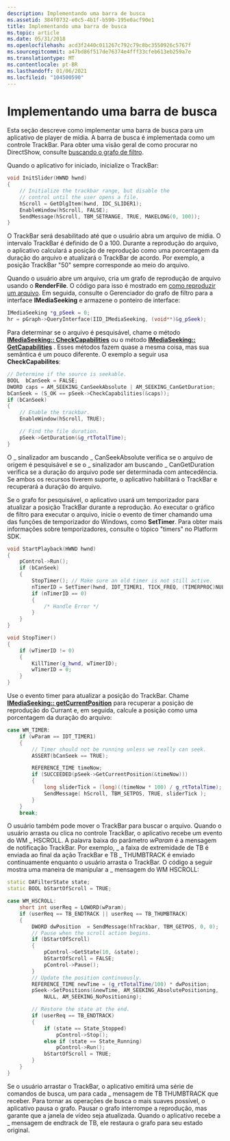 ```yaml
---
description: Implementando uma barra de busca
ms.assetid: 384f0732-e0c5-4b1f-b590-195e0acf90e1
title: Implementando uma barra de busca
ms.topic: article
ms.date: 05/31/2018
ms.openlocfilehash: acd3f2440c011267c792c79c8bc3550926c5767f
ms.sourcegitcommit: a47bd86f517de76374e4fff33cfeb613eb259a7e
ms.translationtype: MT
ms.contentlocale: pt-BR
ms.lasthandoff: 01/06/2021
ms.locfileid: "104500590"
---
```

# <a name="implementing-a-seek-bar"></a>Implementando uma barra de busca

Esta seção descreve como implementar uma barra de busca para um aplicativo de player de mídia. A barra de busca é implementada como um controle TrackBar. Para obter uma visão geral de como procurar no DirectShow, consulte [buscando o grafo de filtro](seeking-the-filter-graph.md).

Quando o aplicativo for iniciado, inicialize o TrackBar:


```C++
void InitSlider(HWND hwnd) 
{
    // Initialize the trackbar range, but disable the 
    // control until the user opens a file.
    hScroll = GetDlgItem(hwnd, IDC_SLIDER1);
    EnableWindow(hScroll, FALSE);
    SendMessage(hScroll, TBM_SETRANGE, TRUE, MAKELONG(0, 100));
}
```



O TrackBar será desabilitado até que o usuário abra um arquivo de mídia. O intervalo TrackBar é definido de 0 a 100. Durante a reprodução do arquivo, o aplicativo calculará a posição de reprodução como uma porcentagem da duração do arquivo e atualizará o TrackBar de acordo. Por exemplo, a posição TrackBar "50" sempre corresponde ao meio do arquivo.

Quando o usuário abre um arquivo, cria um grafo de reprodução de arquivo usando o **RenderFile**. O código para isso é mostrado em [como reproduzir um arquivo](how-to-play-a-file.md). Em seguida, consulte o Gerenciador do grafo de filtro para a interface **IMediaSeeking** e armazene o ponteiro de interface:


```C++
IMediaSeeking *g_pSeek = 0;
hr = pGraph->QueryInterface(IID_IMediaSeeking, (void**)&g_pSeek);
```



Para determinar se o arquivo é pesquisável, chame o método [**IMediaSeeking:: CheckCapabilities**](/windows/desktop/api/Strmif/nf-strmif-imediaseeking-checkcapabilities) ou o método [**IMediaSeeking:: GetCapabilities**](/windows/desktop/api/Strmif/nf-strmif-imediaseeking-getcapabilities) . Esses métodos fazem quase a mesma coisa, mas sua semântica é um pouco diferente. O exemplo a seguir usa **CheckCapabilites**:


```C++
// Determine if the source is seekable.
BOOL  bCanSeek = FALSE;
DWORD caps = AM_SEEKING_CanSeekAbsolute | AM_SEEKING_CanGetDuration; 
bCanSeek = (S_OK == pSeek->CheckCapabilities(&caps));
if (bCanSeek)
{
    // Enable the trackbar.
    EnableWindow(hScroll, TRUE);

    // Find the file duration.
    pSeek->GetDuration(&g_rtTotalTime);
}
```



O \_ sinalizador am buscando \_ CanSeekAbsolute verifica se o arquivo de origem é pesquisável e se o \_ sinalizador am buscando \_ CanGetDuration verifica se a duração do arquivo pode ser determinada com antecedência. Se ambos os recursos tiverem suporte, o aplicativo habilitará o TrackBar e recuperará a duração do arquivo.

Se o grafo for pesquisável, o aplicativo usará um temporizador para atualizar a posição TrackBar durante a reprodução. Ao executar o gráfico de filtro para executar o arquivo, inicie o evento de timer chamando uma das funções de temporizador do Windows, como **SetTimer**. Para obter mais informações sobre temporizadores, consulte o tópico "timers" no Platform SDK.


```C++
void StartPlayback(HWND hwnd) 
{
    pControl->Run();
    if (bCanSeek)
    {
        StopTimer(); // Make sure an old timer is not still active.
        nTimerID = SetTimer(hwnd, IDT_TIMER1, TICK_FREQ, (TIMERPROC)NULL);
        if (nTimerID == 0)
        {
            /* Handle Error */
        }
    }
}

void StopTimer() 
{
    if (wTimerID != 0)
    {
        KillTimer(g_hwnd, wTimerID);
        wTimerID = 0;
    }
}
```



Use o evento timer para atualizar a posição do TrackBar. Chame [**IMediaSeeking:: getCurrentPosition**](/windows/desktop/api/Strmif/nf-strmif-imediaseeking-getcurrentposition) para recuperar a posição de reprodução do Currant e, em seguida, calcule a posição como uma porcentagem da duração do arquivo:


```C++
case WM_TIMER:
    if (wParam == IDT_TIMER1)
    {
        // Timer should not be running unless we really can seek.
        ASSERT(bCanSeek == TRUE);

        REFERENCE_TIME timeNow;
        if (SUCCEEDED(pSeek->GetCurrentPosition(&timeNow)))
        {
            long sliderTick = (long)((timeNow * 100) / g_rtTotalTime);
            SendMessage( hScroll, TBM_SETPOS, TRUE, sliderTick );
        }
    }
    break;
```



O usuário também pode mover o TrackBar para buscar o arquivo. Quando o usuário arrasta ou clica no controle TrackBar, o aplicativo recebe um evento do WM \_ HSCROLL. A palavra baixa do parâmetro *wParam* é a mensagem de notificação TrackBar. Por exemplo, \_ a faixa de extremidade de TB é enviada ao final da ação TrackBar e TB \_ THUMBTRACK é enviado continuamente enquanto o usuário arrasta o TrackBar. O código a seguir mostra uma maneira de manipular a \_ mensagem do WM HSCROLL:


```C++
static OAFilterState state;
static BOOL bStartOfScroll = TRUE;

case WM_HSCROLL:
    short int userReq = LOWORD(wParam);
    if (userReq == TB_ENDTRACK || userReq == TB_THUMBTRACK)
    {
        DWORD dwPosition  = SendMessage(hTrackbar, TBM_GETPOS, 0, 0);
        // Pause when the scroll action begins.
        if (bStartOfScroll) 
        {
            pControl->GetState(10, &state);
            bStartOfScroll = FALSE;
            pControl->Pause();
        }
        // Update the position continuously.
        REFERENCE_TIME newTime = (g_rtTotalTime/100) * dwPosition;
        pSeek->SetPositions(&newTime, AM_SEEKING_AbsolutePositioning,
            NULL, AM_SEEKING_NoPositioning);

        // Restore the state at the end.
        if (userReq == TB_ENDTRACK)
        {
            if (state == State_Stopped)
                pControl->Stop();
            else if (state == State_Running) 
                pControl->Run();
            bStartOfScroll = TRUE;
        }
    }
}
```



Se o usuário arrastar o TrackBar, o aplicativo emitirá uma série de comandos de busca, um para cada \_ mensagem de TB THUMBTRACK que receber. Para tornar as operações de busca o mais suaves possível, o aplicativo pausa o grafo. Pausar o grafo interrompe a reprodução, mas garante que a janela de vídeo seja atualizada. Quando o aplicativo recebe a \_ mensagem de endtrack de TB, ele restaura o grafo para seu estado original.

 

 



